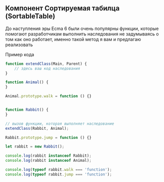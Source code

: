 ## Компонент Сортируемая табилца (SortableTable) ##

До наступления эры Ecma 6 были очень популярны функции, которые
помогают разработчикам выполнить наследования не задумываясь
о том как оно работает, именно такой метод я вам и предлагаю реализовать

Пример кода
```javascript
function extendClass(Main, Parent) {
    // здесь ваш код наследования
}

function Animal() {
}

Animal.prototype.walk = function () {}


function Rabbit() {
}

// вызов функции, которая выполняет наследование
extendClass(Rabbit, Animal);

Rabbit.prototype.jump = function () {}

let rabbit = new Rabbit();

console.log(rabbit instanceof Rabbit);
console.log(rabbit instanceof Animal);

console.log(typeof rabbit.walk === 'function');
console.log(typeof rabbit.jump === 'function');

```
